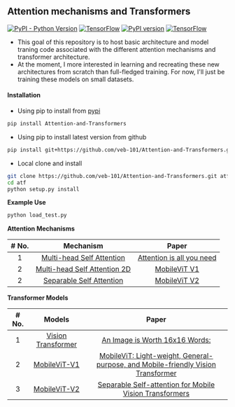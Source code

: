 ## Attention mechanisms and Transformers

[![PyPI - Python Version](https://img.shields.io/pypi/pyversions/Attention-and-Transformers)](https://www.python.org/) [![TensorFlow](https://img.shields.io/badge/Tensorflow-2.10%20%7C%202.11-orange?logo=tensorflow)](https://github.com/tensorflow/tensorflow/releases/) [![PyPI version](https://badge.fury.io/py/Attention-and-Transformers.svg)](https://badge.fury.io/py/Attention-and-Transformers) [![TensorFlow](https://img.shields.io/badge/TensorFlow-%23FF6F00.svg?style=for-the-badge&logo=TensorFlow&logoColor=white)](https://www.tensorflow.org/)

* This goal of this repository is to host basic architecture and model traning code associated with the different attention mechanisms and transformer architecture.
* At the moment, I more interested in learning and recreating these new architectures from scratch than full-fledged training. For now, I'll just be training these models on small datasets.

#### Installation

* Using pip to install from [pypi](https://pypi.org/project/Attention-and-Transformers/)

```bash
pip install Attention-and-Transformers
```

* Using pip to install latest version from github

```bash
pip install git+https://github.com/veb-101/Attention-and-Transformers.git
```

* Local clone and install

```bash
git clone https://github.com/veb-101/Attention-and-Transformers.git atf
cd atf
python setup.py install
```

**Example Use**

```bash
python load_test.py
```

**Attention Mechanisms**

<table>
<thead>
<tr>
<th style="text-align:center">
<strong># No.</strong>
</th>
<th style="text-align:center">
<strong>Mechanism</strong>
</th>
<th style="text-align:center">
<strong>Paper</strong>
</th>
</tr>
</thead>
<tbody>

<tr>
<td style="text-align:center">1</td>
<td style="text-align:center">
<a href="https://github.com/veb-101/Attention-and-Transformers/blob/main/Attention_and_Transformers/ViT/multihead_self_attention.py">Multi-head Self Attention</a>
</td>
<td style="text-align:center">
<a href="https://arxiv.org/abs/1706.03762">Attention is all you need</a>
</td>
</tr>
<tr>
<td style="text-align:center">2</td>
<td style="text-align:center">
<a href="https://github.com/veb-101/Attention-and-Transformers/blob/main/Attention_and_Transformers/MobileViT_v1/multihead_self_attention_2D.py">Multi-head Self Attention 2D</a>
</td>
<td style="text-align:center">
<a href="https://arxiv.org/abs/2110.02178">MobileViT V1</a>
</td>
</tr>
<tr>
<td style="text-align:center">2</td>
<td style="text-align:center">
<a href="https://github.com/veb-101/Attention-and-Transformers/blob/main/Attention_and_Transformers/MobileViT_v2/linear_attention.py">Separable Self Attention</a>
</td>
<td style="text-align:center">
<a href="https://arxiv.org/abs/2206.02680">MobileViT V2</a>
</td>
</tr>
</tbody>
</table>

**Transformer Models**

<table>
<thead>
<tr>
<th style="text-align:center">
<strong># No.</strong>
</th>
<th style="text-align:center">
<strong>Models</strong>
</th>
<th style="text-align:center">
<strong>Paper</strong>
</th>
</tr>
</thead>
<tbody>
<tr>
<td style="text-align:center">1</td>
<td style="text-align:center">
<a href="https://github.com/veb-101/Attention-and-Transformers/blob/main/Attention_and_Transformers/ViT/vision_transformer.py">Vision Transformer</a>
</td>
<td style="text-align:center">
<a href="https://arxiv.org/abs/2010.11929">An Image is Worth 16x16 Words:</a>
</td>
</tr>
<tr>
<td style="text-align:center">2</td>
<td style="text-align:center">
<a href="https://github.com/veb-101/Attention-and-Transformers/blob/main/Attention_and_Transformers/MobileViT_v1/mobile_vit_v1.py">MobileViT-V1</a>
</td>
<td style="text-align:center">
<a href="https://arxiv.org/abs/2110.02178">MobileViT: Light-weight, General-purpose, and Mobile-friendly Vision Transformer</a>
</td>
</tr>
<tr>
<td style="text-align:center">3</td>
<td style="text-align:center"><a href="https://github.com/veb-101/Attention-and-Transformers/blob/main/Attention_and_Transformers/MobileViT_v2/mobile_vit_v2.py">MobileViT-V2</a></td>
<td style="text-align:center">
<a href="https://arxiv.org/abs/2206.02680">Separable Self-attention for Mobile Vision Transformers</a>
</td>
</tr>
</tbody>
</table>
